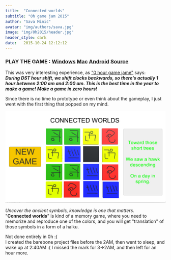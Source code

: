 ```yaml
---
title:  "Connected worlds"
subtitle: "0h game jam 2015"
author: "Sava Minić"
avatar: "img/authors/sava.jpg"
image: "img/0h2015/header.jpg"
header_style: dark
date:   2015-10-24 12:12:12
---
```


### PLAY THE GAME : [Windows](https://drive.google.com/open?id=0B_YUM1pJMrsZSmVnUUpLaktEYjA) [Mac](https://drive.google.com/open?id=0B_YUM1pJMrsZOGVsYWRwTXBzLVU) [Android](https://drive.google.com/open?id=0B_YUM1pJMrsZdEVscXE4SXVUZU0) [Source](https://github.com/SavaMinic/0hGame2015)

This was very interesting experience, as ["0 hour game jame"](http://0hgame.eu/) says:<br />
***During DST hour shift, we shift clocks backwards, so there's actually 1 hour between 2:00 am and 2:00 am. This is the best time in the year to make a game! Make a game in zero hours!***

Since there is no time to prototype or even think about the gameplay, I just went with the first thing that popped on my mind.

<img class="def_image" src="/img/0h2015/shot1.jpg" />

*Uncover the ancient symbols, knowledge is one that matters.*<br />
"**Connected worlds**" is kind of a memory game, where you need to memorize and reproduce one of the colors, and you will get "translation" of those symbols in a form of a haiku.

Not done entirely in 0h :( <br />
I created the barebone project files before the 2AM, then went to sleep, and wake up at 2:40AM :(
I missed the mark for 3->2AM, and then left for an hour more.
